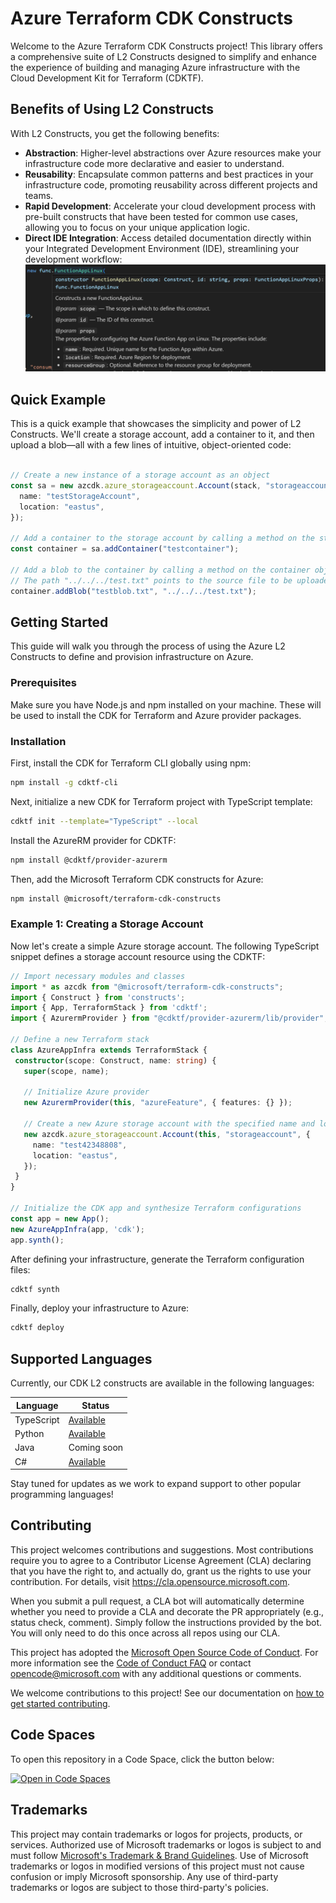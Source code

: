 # Azure Terraform CDK Constructs
Welcome to the Azure Terraform CDK Constructs project! This library offers a comprehensive suite of L2 Constructs designed to simplify and enhance the experience of building and managing Azure infrastructure with the Cloud Development Kit for Terraform (CDKTF).

## Benefits of Using L2 Constructs

With L2 Constructs, you get the following benefits:

- **Abstraction**: Higher-level abstractions over Azure resources make your infrastructure code more declarative and easier to understand.
- **Reusability**: Encapsulate common patterns and best practices in your infrastructure code, promoting reusability across different projects and teams.
- **Rapid Development**: Accelerate your cloud development process with pre-built constructs that have been tested for common use cases, allowing you to focus on your unique application logic.
- **Direct IDE Integration**: Access detailed documentation directly within your Integrated Development Environment (IDE), streamlining your development workflow: ![alt text](https://raw.githubusercontent.com/Azure/terraform-cdk-constructs/main/docs/images/ide-documentation.png)


## Quick Example

This is a quick example that showcases the simplicity and power of L2 Constructs. We'll create a storage account, add a container to it, and then upload a blob—all with a few lines of intuitive, object-oriented code:

```typescript

// Create a new instance of a storage account as an object
const sa = new azcdk.azure_storageaccount.Account(stack, "storageaccount", {
  name: "testStorageAccount",
  location: "eastus",
});

// Add a container to the storage account by calling a method on the storage account object
const container = sa.addContainer("testcontainer");

// Add a blob to the container by calling a method on the container object
// The path "../../../test.txt" points to the source file to be uploaded as a blob
container.addBlob("testblob.txt", "../../../test.txt");
```



## Getting Started

This guide will walk you through the process of using the Azure L2 Constructs to define and provision infrastructure on Azure. 

### Prerequisites
Make sure you have Node.js and npm installed on your machine. These will be used to install the CDK for Terraform and Azure provider packages.

### Installation

First, install the CDK for Terraform CLI globally using npm:

```sh
npm install -g cdktf-cli
```

Next, initialize a new CDK for Terraform project with TypeScript template:
```sh
cdktf init --template="TypeScript" --local
```
Install the AzureRM provider for CDKTF:

```sh
npm install @cdktf/provider-azurerm
```

Then, add the Microsoft Terraform CDK constructs for Azure:

```sh
npm install @microsoft/terraform-cdk-constructs

```


### Example 1: Creating a Storage Account
Now let's create a simple Azure storage account. The following TypeScript snippet defines a storage account resource using the CDKTF:

```typescript
// Import necessary modules and classes
import * as azcdk from "@microsoft/terraform-cdk-constructs";
import { Construct } from 'constructs';
import { App, TerraformStack } from 'cdktf';
import { AzurermProvider } from "@cdktf/provider-azurerm/lib/provider";

// Define a new Terraform stack
class AzureAppInfra extends TerraformStack {
 constructor(scope: Construct, name: string) {
   super(scope, name);

   // Initialize Azure provider
   new AzurermProvider(this, "azureFeature", { features: {} });

   // Create a new Azure storage account with the specified name and location
   new azcdk.azure_storageaccount.Account(this, "storageaccount", {
     name: "test42348808",
     location: "eastus",
   });
 }
}

// Initialize the CDK app and synthesize Terraform configurations
const app = new App();
new AzureAppInfra(app, 'cdk');
app.synth();
```
After defining your infrastructure, generate the Terraform configuration files:
```sh
cdktf synth
```
Finally, deploy your infrastructure to Azure:

```sh
cdktf deploy
```
## Supported Languages

Currently, our CDK L2 constructs are available in the following languages:

| Language   | Status       |
|------------|--------------|
| TypeScript | [Available](https://www.npmjs.com/package/@microsoft/terraform-cdk-constructs)    |
| Python     | [Available](https://pypi.org/project/microsoft-cdktfconstructs/)  |
| Java       | Coming soon  |
| C#         | [Available](https://www.nuget.org/packages/Microsoft.Cdktf.Azure.TFConstructs)  |

Stay tuned for updates as we work to expand support to other popular programming languages!


## Contributing

This project welcomes contributions and suggestions.  Most contributions require you to agree to a
Contributor License Agreement (CLA) declaring that you have the right to, and actually do, grant us
the rights to use your contribution. For details, visit https://cla.opensource.microsoft.com.

When you submit a pull request, a CLA bot will automatically determine whether you need to provide
a CLA and decorate the PR appropriately (e.g., status check, comment). Simply follow the instructions
provided by the bot. You will only need to do this once across all repos using our CLA.

This project has adopted the [Microsoft Open Source Code of Conduct](https://opensource.microsoft.com/codeofconduct/).
For more information see the [Code of Conduct FAQ](https://opensource.microsoft.com/codeofconduct/faq/) or
contact [opencode@microsoft.com](mailto:opencode@microsoft.com) with any additional questions or comments.

We welcome contributions to this project! See our documentation on [how to get started contributing](./docs/CONTRIBUTING.md). 

## Code Spaces

To open this repository in a Code Space, click the button below:

[![Open in Code Spaces](https://img.shields.io/badge/Open%20in%20Code%20Spaces-Terraform%20Azure%20CDK%20Modules%20Project-blue?logo=github)](https://github.com/microsoft/terraform-azure-cdk-modules/codespaces)

## Trademarks

This project may contain trademarks or logos for projects, products, or services. Authorized use of Microsoft 
trademarks or logos is subject to and must follow 
[Microsoft's Trademark & Brand Guidelines](https://www.microsoft.com/en-us/legal/intellectualproperty/trademarks/usage/general).
Use of Microsoft trademarks or logos in modified versions of this project must not cause confusion or imply Microsoft sponsorship.
Any use of third-party trademarks or logos are subject to those third-party's policies.
